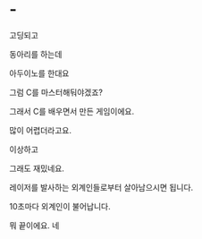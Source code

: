 # -
고딩되고

동아리를 하는데

아두이노를 한대요

그럼 C를 마스터해둬야겠죠?

그래서 C를 배우면서 만든 게임이에요.

많이 어렵더라고요.

이상하고

그래도 재밌네요.

레이저를 발사하는 외계인들로부터 살아남으시면 됩니다.

10초마다 외계인이 불어납니다.

뭐 끝이에요. 네
